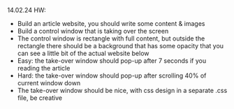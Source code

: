 14.02.24 HW:
- Build an article website, you should write some content & images
- Build a control window that is taking over the screen
- The control window is rectangle with full content, but outside the rectangle there should be a background that has some opacity that you can see a little bit of the actual website below
- Easy: the take-over window should pop-up after 7 seconds if you reading the article
- Hard: the take-over window should pop-up after scrolling 40% of current window down
- The take-over window should be nice, with css design in a separate .css file, be creative